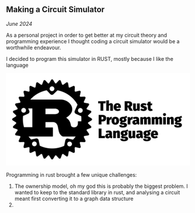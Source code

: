 ## Making a Circuit Simulator ##
*June 2024* 

As a personal project in order to get better at my circuit theory and programming experience I thought coding a circuit simulator would be a worthwhile endeavour. 

I decided to program this simulator in RUST, mostly because I like the language

![](./images/rust-web-logo.jpg)

Programming in rust brought a few unique challenges:
1) The ownership model, oh my god this is probably the biggest problem. I wanted to keep to the standard library in rust, and analysing a circuit meant first converting it to a graph data structure
2) 